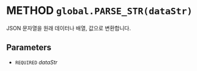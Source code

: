 # METHOD `global.PARSE_STR(dataStr)`
JSON 문자열을 원래 데이터나 배열, 값으로 변환합니다.

## Parameters
* `REQUIRED` *dataStr*
